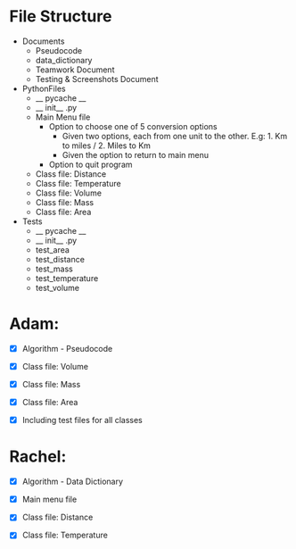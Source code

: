 # File Structure

- Documents
  - Pseudocode
  - data_dictionary
  - Teamwork Document
  - Testing & Screenshots Document
- PythonFiles
  - __ pycache __
  - __ init__ .py
  - Main Menu file
    - Option to choose one of 5 conversion options
      - Given two options, each from one unit to the other. E.g: 1. Km to miles / 2. Miles to Km
      - Given the option to return to main menu
    - Option to quit program
  - Class file: Distance
  - Class file: Temperature
  - Class file: Volume
  - Class file: Mass
  - Class file: Area
- Tests
  - __ pycache __
  - __ init__ .py
  - test_area
  - test_distance
  - test_mass
  - test_temperature
  - test_volume
  



# Adam:

- [x] Algorithm - Pseudocode
- [x] Class file: Volume 
- [x] Class file: Mass
- [x] Class file: Area
- [x] Including test files for all classes


# Rachel:

- [x] Algorithm - Data Dictionary
- [x] Main menu file
- [x] Class file: Distance
- [x] Class file: Temperature

